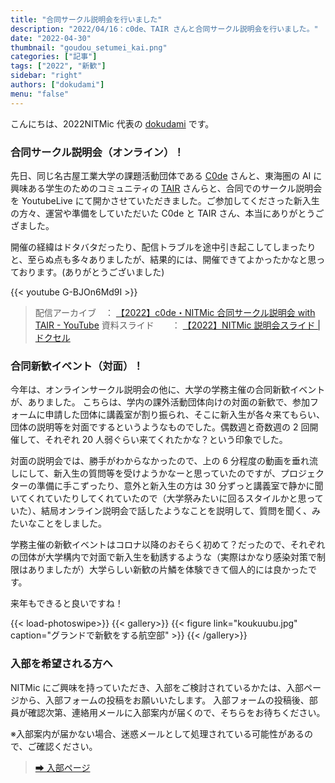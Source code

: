 ```yaml
---
title: "合同サークル説明会を行いました"
description: "2022/04/16：c0de、TAIR さんと合同サークル説明会を行いました。"
date: "2022-04-30"
thumbnail: "goudou_setumei_kai.png"
categories: ["記事"]
tags: ["2022", "新歓"]
sidebar: "right"
authors: ["dokudami"]
menu: "false"
---
```


こんにちは、2022NITMic 代表の [dokudami](http://nitmic.club.nitech.ac.jp/authors/dokudami/) です。

### 合同サークル説明会（オンライン）！

先日、同じ名古屋工業大学の課題活動団体である [C0de](https://x.com/c0demattari) さんと、東海圏の AI に興味ある学生のためのコミュニティの [TAIR](https://x.com/tairproject) さんらと、合同でのサークル説明会を YoutubeLive にて開かさせていただきました。ご参加してくださった新入生の方々、運営や準備をしていただいた C0de と TAIR さん、本当にありがとうござました。

開催の経緯はドタバタだったり、配信トラブルを途中引き起こしてしまったりと、至らぬ点も多々ありましたが、結果的には、開催できてよかったかなと思っております。(ありがとうございました)

{{< youtube G-BJOn6Md9I >}}

> 配信アーカイブ　： [【2022】c0de・NITMic 合同サークル説明会 with TAIR - YouTube](https://www.youtube.com/watch?v=MB_o8w3Q1mc)
> 資料スライド　　： [【2022】NITMic 説明会スライド | ドクセル](https://www.docswell.com/s/dokudami/Z346JK-2022-04-21-024719)

### 合同新歓イベント（対面）！

今年は、オンラインサークル説明会の他に、大学の学務主催の合同新歓イベントが、ありました。
こちらは、学内の課外活動団体向けの対面の新歓で、参加フォームに申請した団体に講義室が割り振られ、そこに新入生が各々来てもらい、団体の説明等を対面でするというようなものでした。偶数週と奇数週の 2 回開催して、それぞれ 20 人弱ぐらい来てくれたかな？という印象でした。

対面の説明会では、勝手がわからなかったので、上の 6 分程度の動画を垂れ流しにして、新入生の質問等を受けようかなーと思っていたのですが、プロジェクターの準備に手こずったり、意外と新入生の方は 30 分ずっと講義室で静かに聞いてくれていたりしてくれていたので（大学祭みたいに回るスタイルかと思っていた）、結局オンライン説明会で話したようなことを説明して、質問を聞く、みたいなことをしました。

学務主催の新歓イベントはコロナ以降のおそらく初めて？だったので、それぞれの団体が大学構内で対面で新入生を勧誘するような（実際はかなり感染対策で制限はありましたが）大学らしい新歓の片鱗を体験できて個人的には良かったです。

来年もできると良いですね！

<!-- prettier-ignore-start -->
{{< load-photoswipe>}}
{{< gallery>}}
  {{< figure link="koukuubu.jpg" caption="グランドで新歓をする航空部" >}}
{{< /gallery>}}
<!-- prettier-ignore-end -->

### 入部を希望される方へ

NITMic にご興味を持っていただき、入部をご検討されているかたは、入部ページから、入部フォームの投稿をお願いいたします。
入部フォームの投稿後、部員が確認次第、連絡用メールに入部案内が届くので、そちらをお待ちください。

※入部案内が届かない場合、迷惑メールとして処理されている可能性があるので、ご確認ください。

> [➡ 入部ページ](http://nitmic.club.nitech.ac.jp/top/join/)
